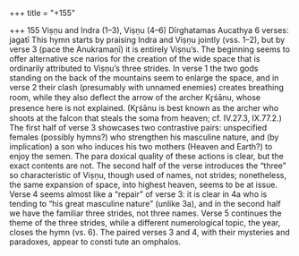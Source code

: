 +++
title = "+155"

+++
155
Viṣṇu and Indra (1–3), Viṣṇu (4–6)
Dīrghatamas Aucathya
6 verses: jagatī
This hymn starts by praising Indra and Viṣṇu jointly (vss. 1–2), but by verse 3 (pace  the Anukramaṇī) it is entirely Viṣṇu’s. The beginning seems to offer alternative sce narios for the creation of the wide space that is ordinarily attributed to Viṣṇu’s  three strides. In verse 1 the two gods standing on the back of the mountains seem  to enlarge the space, and in verse 2 their clash (presumably with unnamed enemies)  creates breathing room, while they also deflect the arrow of the archer Kr̥śānu,  whose presence here is not explained. (Kr̥śānu is best known as the archer who
shoots at the falcon that steals the soma from heaven; cf. IV.27.3, IX.77.2.) The first half of verse 3 showcases two contrastive pairs: unspecified females  (possibly hymns?) who strengthen his masculine nature, and (by implication) a son  who induces his two mothers (Heaven and Earth?) to enjoy the semen. The para doxical quality of these actions is clear, but the exact contents are not. The second  half of the verse introduces the “three” so characteristic of Viṣṇu, though used of  names, not strides; nonetheless, the same expansion of space, into highest heaven,  seems to be at issue. Verse 4 seems almost like a “repair” of verse 3: it is clear in 4a  who is tending to “his great masculine nature” (unlike 3a), and in the second half  we have the familiar three strides, not three names. Verse 5 continues the theme of  the three strides, while a different numerological topic, the year, closes the hymn  (vs. 6).
The paired verses 3 and 4, with their mysteries and paradoxes, appear to consti tute an omphalos.